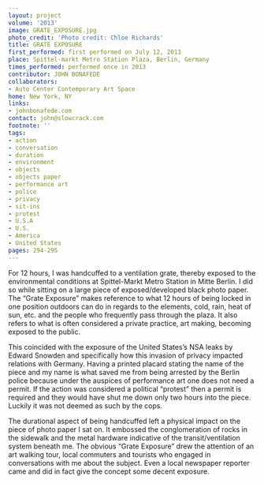 ```yaml
---
layout: project
volume: '2013'
image: GRATE_EXPOSURE.jpg
photo_credit: 'Photo credit: Chloe Richards'
title: GRATE EXPOSURE
first_performed: first performed on July 12, 2013
place: Spittel-markt Metro Station Plaza, Berlin, Germany
times_performed: performed once in 2013
contributor: JOHN BONAFEDE
collaborators:
- Auto Center Contemporary Art Space
home: New York, NY
links:
- johnbonafede.com
contact: john@slowcrack.com
footnote: ''
tags:
- action
- conversation
- duration
- environment
- objects
- objects paper
- performance art
- police
- privacy
- sit-ins
- protest
- U.S.A
- U.S.
- America
- United States
pages: 294-295
---
```


For 12 hours, I was handcuffed to a ventilation grate, thereby exposed to the environmental conditions at Spittel-Markt Metro Station in Mitte Berlin. I did so while sitting on a large piece of exposed/developed black photo paper. The “Grate Exposure” makes reference to what 12 hours of being locked in one position outdoors can do in regards to the elements, cold, rain, heat of sun, etc. and the people who frequently pass through the plaza. It also refers to what is often considered a private practice, art making, becoming exposed to the public.

This coincided with the exposure of the United States’s NSA leaks by Edward Snowden and specifically how this invasion of privacy impacted relations with Germany. Having a printed placard stating the name of the piece and my name is what saved me from being arrested by the Berlin police because under the auspices of performance art one does not need a permit. If the action was considered a political “protest” then a permit is required and they would have shut me down only two hours into the piece. Luckily it was not deemed as such by the cops.

The durational aspect of being handcuffed left a physical impact on the piece of photo paper I sat on. It embossed the conglomeration of rocks in the sidewalk and the metal hardware indicative of the transit/ventilation system beneath me. The obvious “Grate Exposure” drew the attention of an art walking tour, local commuters and tourists who engaged in conversations with me about the subject. Even a local newspaper reporter came and did in fact give the concept some decent exposure.
